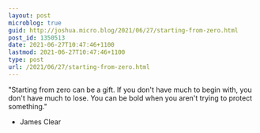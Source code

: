 ```yaml
---
layout: post
microblog: true
guid: http://joshua.micro.blog/2021/06/27/starting-from-zero.html
post_id: 1350513
date: 2021-06-27T10:47:46+1100
lastmod: 2021-06-27T10:47:46+1100
type: post
url: /2021/06/27/starting-from-zero.html
---
```

"Starting from zero can be a gift. If you don't have much to begin with, you don't have much to lose. You can be bold when you aren't trying to protect something."

- James Clear
